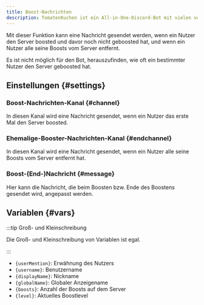 ```yaml
---
title: Boost-Nachrichten
description: TomatenKuchen ist ein All-in-One-Discord-Bot mit vielen verschiedenen Funktionen. Erklärt, wie man Nachrichten bei neuen Boostern oder ehemaligen Boostern senden kann.
---
```


Mit dieser Funktion kann eine Nachricht gesendet werden, wenn ein Nutzer den Server boosted und davor noch nicht geboosted hat, und wenn ein Nutzer alle seine Boosts vom Server entfernt.

Es ist nicht möglich für den Bot, herauszufinden, wie oft ein bestimmter Nutzer den Server geboosted hat.

## Einstellungen {#settings}

### Boost-Nachrichten-Kanal {#channel}

In diesen Kanal wird eine Nachricht gesendet, wenn ein Nutzer das erste Mal den Server boosted.

### Ehemalige-Booster-Nachrichten-Kanal {#endchannel}

In diesen Kanal wird eine Nachricht gesendet, wenn ein Nutzer alle seine Boosts vom Server entfernt hat.

### Boost-(End-)Nachricht {#message}

Hier kann die Nachricht, die beim Boosten bzw. Ende des Boostens gesendet wird, angepasst werden.

## Variablen {#vars}

:::tip Groß- und Kleinschreibung

Die Groß- und Kleinschreibung von Variablen ist egal.

:::

- `{userMention}`: Erwähnung des Nutzers
- `{username}`: Benutzername
- `{displayName}`: Nickname
- `{globalName}`: Globaler Anzeigename
- `{boosts}`: Anzahl der Boosts auf dem Server
- `{level}`: Aktuelles Boostlevel
